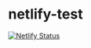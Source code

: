 # netlify-test
[![Netlify Status](https://api.netlify.com/api/v1/badges/9696b439-3327-466d-a44f-24718187391f/deploy-status)](https://app.netlify.com/sites/gracious-carson-047c56/deploys)
